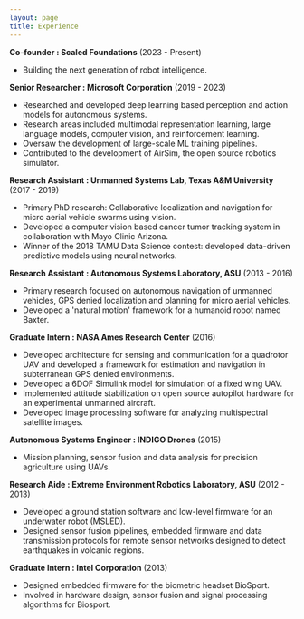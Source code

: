 ```yaml
---
layout: page
title: Experience
---
```


**Co-founder : Scaled Foundations** (2023 - Present)
- Building the next generation of robot intelligence.

**Senior Researcher : Microsoft Corporation** (2019 - 2023)
- Researched and developed deep learning based perception and action models for autonomous systems.
- Research areas included multimodal representation learning, large language models, computer vision, and reinforcement learning.
- Oversaw the development of large-scale ML training pipelines. 
- Contributed to the development of AirSim, the open source robotics simulator.

**Research Assistant : Unmanned Systems Lab, Texas A&M University** (2017 - 2019)
- Primary PhD research: Collaborative localization and navigation for micro aerial vehicle swarms using vision.
- Developed a computer vision based cancer tumor tracking system in collaboration with Mayo Clinic Arizona.
- Winner of the 2018 TAMU Data Science contest: developed data-driven predictive models using neural networks.

**Research Assistant : Autonomous Systems Laboratory, ASU** (2013 - 2016)
- Primary research focused on autonomous navigation of unmanned vehicles, GPS denied localization and planning for micro aerial vehicles.
- Developed a 'natural motion' framework for a humanoid robot named Baxter.

**Graduate Intern : NASA Ames Research Center** (2016)
- Developed architecture for sensing and communication for a quadrotor UAV and developed a framework for estimation and navigation in subterranean GPS denied environments.
- Developed a 6DOF Simulink model for simulation of a fixed wing UAV.
- Implemented attitude stabilization on open source autopilot hardware for an experimental unmanned aircraft. 
- Developed image processing software for analyzing multispectral satellite images.

**Autonomous Systems Engineer : INDIGO Drones** (2015)
- Mission planning, sensor fusion and data analysis for precision agriculture using UAVs. 

**Research Aide : Extreme Environment Robotics Laboratory, ASU** (2012 - 2013)
- Developed a ground station software and low-level firmware for an underwater robot (MSLED).
- Designed sensor fusion pipelines, embedded firmware and data transmission protocols for remote sensor networks designed to detect earthquakes in volcanic regions.

**Graduate Intern : Intel Corporation** (2013)
- Designed embedded firmware for the biometric headset BioSport.
- Involved in hardware design, sensor fusion and signal processing algorithms for Biosport.

